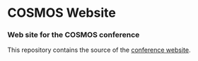 # COSMOS Website


### Web site for the COSMOS conference

This repository contains the source of the [conference website](http://cosmos-conference.org/).